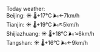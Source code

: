 Today weather:  
Beijing: ☀️   🌡️+17°C 🌬️←7km/h  
Tianjin: ☀️   🌡️+19°C 🌬️↖5km/h  
Shijiazhuang: ☀️   🌡️+18°C 🌬️↘6km/h  
Tangshan: ☀️   🌡️+16°C 🌬️←9km/h  
